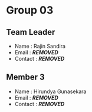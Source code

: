 # Group 03

## Team Leader 
- Name : Rajin Sandira
- Email : ***REMOVED***
- Contact : ***REMOVED***

## Member 3
- Name : Hirundya Gunasekara
- Email : ***REMOVED***
- Contact : ***REMOVED***